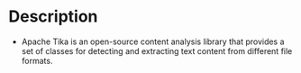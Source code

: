 # Description
- Apache Tika is an open-source content analysis library that provides a set of classes for detecting and extracting text content from different file formats.

